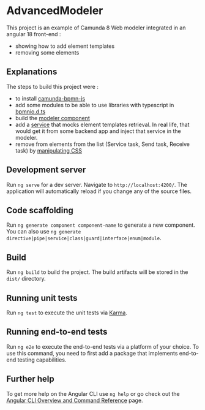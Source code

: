 # AdvancedModeler

This project is an example of Camunda 8 Web modeler integrated in an angular 18 front-end :
- showing how to add element templates
- removing some elements 

## Explanations

The steps to build this project were :
- to install [camunda-bpmn-js](https://www.npmjs.com/package/camunda-bpmn-js)
- add some modules to be able to use libraries with typescript in [bpmnio.d.ts](src/bpmnio.d.ts)
- build the [modeler component](src/app/modeler/modeler.component.ts)
- add a [service](src/app/services/elementtemplates.service.ts) that mocks element templates retrieval. In real life, that would get it from some backend app and inject that service in the modeler.
- remove from elements from the list (Service task, Send task, Receive task) by [manipulating CSS](src/styles.css#L25)

## Development server

Run `ng serve` for a dev server. Navigate to `http://localhost:4200/`. The application will automatically reload if you change any of the source files.

## Code scaffolding

Run `ng generate component component-name` to generate a new component. You can also use `ng generate directive|pipe|service|class|guard|interface|enum|module`.

## Build

Run `ng build` to build the project. The build artifacts will be stored in the `dist/` directory.

## Running unit tests

Run `ng test` to execute the unit tests via [Karma](https://karma-runner.github.io).

## Running end-to-end tests

Run `ng e2e` to execute the end-to-end tests via a platform of your choice. To use this command, you need to first add a package that implements end-to-end testing capabilities.

## Further help

To get more help on the Angular CLI use `ng help` or go check out the [Angular CLI Overview and Command Reference](https://angular.dev/tools/cli) page.
